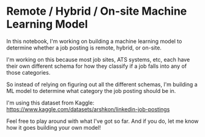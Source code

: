 # Remote / Hybrid / On-site Machine Learning Model
In this notebook, I'm working on building a machine learning model to determine whether a job posting is remote, hybrid, or on-site. 

I'm working on this because most job sites, ATS systems, etc, each have their own different schema for how they classify if a job falls into any of those categories. 

So instead of relying on figuring out all the different schemas, I'm building a ML model to determine what category the job posting should be in. 

I'm using this dataset from Kaggle: https://www.kaggle.com/datasets/arshkon/linkedin-job-postings

Feel free to play around with what I've got so far. And if you do, let me know how it goes building your own model! 
